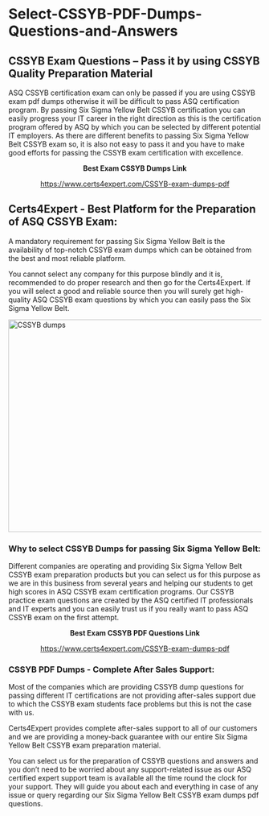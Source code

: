 # Select-CSSYB-PDF-Dumps-Questions-and-Answers
<h2><strong>CSSYB Exam Questions &ndash; Pass it by using CSSYB Quality Preparation Material</strong></h2>
<p>ASQ CSSYB certification exam can only be passed if you are using CSSYB exam pdf dumps otherwise it will be difficult to pass ASQ certification program. By passing Six Sigma Yellow Belt CSSYB certification you can easily progress your IT career in the right direction as this is the certification program offered by ASQ by which you can be selected by different potential IT employers. As there are different benefits to passing Six Sigma Yellow Belt CSSYB exam so, it is also not easy to pass it and you have to make good efforts for passing the CSSYB exam certification with excellence.</p>
<p style="text-align: center;"><strong>Best Exam CSSYB Dumps Link</strong></p>
<p style="text-align: center;"><a href="exam%20link">https://www.certs4expert.com/CSSYB-exam-dumps-pdf</a></p>
<h2><strong>Certs4Expert - Best Platform for the Preparation of ASQ CSSYB Exam:&nbsp; </strong></h2>
<p>A mandatory requirement for passing Six Sigma Yellow Belt is the availability of top-notch CSSYB exam dumps which can be obtained from the best and most reliable platform.</p>
<p>You cannot select any company for this purpose blindly and it is, recommended to do proper research and then go for the Certs4Expert. If you will select a good and reliable source then you will surely get high-quality ASQ CSSYB exam questions by which you can easily pass the Six Sigma Yellow Belt.</p>
<p><img style="display: block; margin-left: auto; margin-right: auto;" src="https://i.imgur.com/cCy1yN2.png" alt="CSSYB dumps" width="750" height="422" /></p>
<h3><strong>Why to select CSSYB Dumps for passing Six Sigma Yellow Belt:</strong></h3>
<p>Different companies are operating and providing Six Sigma Yellow Belt CSSYB exam preparation products but you can select us for this purpose as we are in this business from several years and helping our students to get high scores in ASQ CSSYB exam certification programs. Our CSSYB practice exam questions are created by the ASQ certified IT professionals and IT experts and you can easily trust us if you really want to pass ASQ CSSYB exam on the first attempt.</p>
<p style="text-align: center;"><strong>Best Exam CSSYB PDF Questions Link</strong></p>
<p style="text-align: center;"><a href="exam%20link">https://www.certs4expert.com/CSSYB-exam-dumps-pdf</a></p>
<h3><strong>CSSYB PDF Dumps - Complete After Sales Support:</strong></h3>
<p>Most of the companies which are providing CSSYB dump questions for passing different IT certifications are not providing after-sales support due to which the CSSYB exam students face problems but this is not the case with us.</p>
<p>Certs4Expert provides complete after-sales support to all of our customers and we are providing a money-back guarantee with our entire Six Sigma Yellow Belt CSSYB exam preparation material.</p>
<p>You can select us for the preparation of CSSYB questions and answers and you don&rsquo;t need to be worried about any support-related issue as our ASQ certified expert support team is available all the time round the clock for your support. They will guide you about each and everything in case of any issue or query regarding our Six Sigma Yellow Belt CSSYB exam dumps pdf questions.</p>

